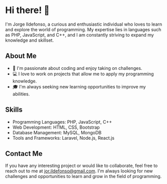 # Hi there! 👋

I'm Jorge Ildefonso, a curious and enthusiastic individual who loves to learn and explore the world of programming. My expertise lies in languages such as PHP, JavaScript, and C++, and I am constantly striving to expand my knowledge and skillset.

## About Me
- 🌱 I'm passionate about coding and enjoy taking on challenges.
- 💻 I love to work on projects that allow me to apply my programming knowledge.
- 🎓 I'm always seeking new learning opportunities to improve my abilities.

## Skills
- Programming Languages: PHP, JavaScript, C++
- Web Development: HTML, CSS, Bootstrap
- Database Management: MySQL, MongoDB
- Tools and Frameworks: Laravel, Node.js, React.js

## Contact Me

If you have any interesting project or would like to collaborate, feel free to reach out to me at jor.ildefonso@gmail.com. I'm always looking for new challenges and opportunities to learn and grow in the field of programming.

